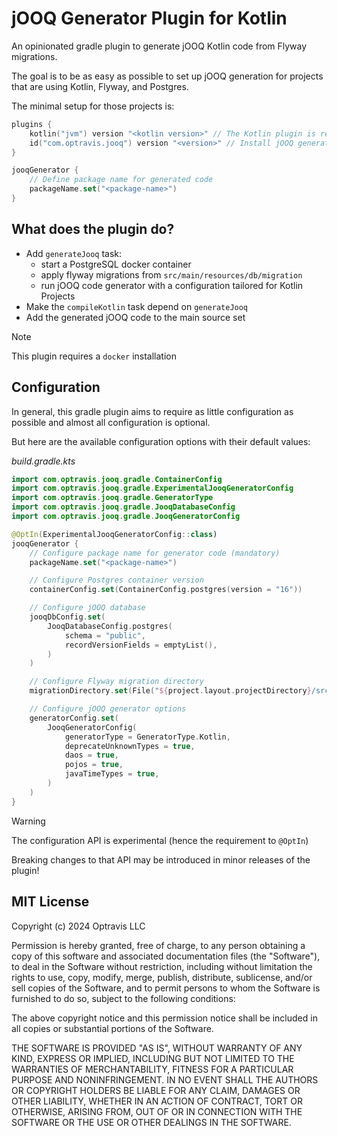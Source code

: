 # jOOQ Generator Plugin for Kotlin

An opinionated gradle plugin to generate jOOQ Kotlin code from Flyway migrations.

The goal is to be as easy as possible to set up jOOQ generation for projects that are using Kotlin, Flyway, and
Postgres.

The minimal setup for those projects is:

```kotlin
plugins {
    kotlin("jvm") version "<kotlin version>" // The Kotlin plugin is required
    id("com.optravis.jooq") version "<version>" // Install jOOQ generation plugin
}

jooqGenerator {
    // Define package name for generated code
    packageName.set("<package-name>")
}
```

## What does the plugin do?

* Add `generateJooq` task:
    * start a PostgreSQL docker container
    * apply flyway migrations from `src/main/resources/db/migration`
    * run jOOQ code generator with a configuration tailored for Kotlin Projects
* Make the `compileKotlin` task depend on `generateJooq`
* Add the generated jOOQ code to the main source set

> [!NOTE]
>
> This plugin requires a `docker` installation

## Configuration

In general, this gradle plugin aims to require as little configuration as possible and almost all configuration is optional.

But here are the available configuration options with their default values:

*build.gradle.kts*
```kotlin
import com.optravis.jooq.gradle.ContainerConfig
import com.optravis.jooq.gradle.ExperimentalJooqGeneratorConfig
import com.optravis.jooq.gradle.GeneratorType
import com.optravis.jooq.gradle.JooqDatabaseConfig
import com.optravis.jooq.gradle.JooqGeneratorConfig

@OptIn(ExperimentalJooqGeneratorConfig::class)
jooqGenerator {
    // Configure package name for generator code (mandatory)
    packageName.set("<package-name>")

    // Configure Postgres container version
    containerConfig.set(ContainerConfig.postgres(version = "16"))

    // Configure jOOQ database
    jooqDbConfig.set(
        JooqDatabaseConfig.postgres(
            schema = "public",
            recordVersionFields = emptyList(),
        )
    )

    // Configure Flyway migration directory
    migrationDirectory.set(File("${project.layout.projectDirectory}/src/main/resources/db/migration"))

    // Configure jOOQ generator options
    generatorConfig.set(
        JooqGeneratorConfig(
            generatorType = GeneratorType.Kotlin,
            deprecateUnknownTypes = true,
            daos = true,
            pojos = true,
            javaTimeTypes = true,
        )
    )
}
```

> [!WARNING]
>
> The configuration API is experimental (hence the requirement to `@OptIn`)
>
> Breaking changes to that API may be introduced in minor releases of the plugin!

## MIT License

Copyright (c) 2024 Optravis LLC

Permission is hereby granted, free of charge, to any person obtaining a copy
of this software and associated documentation files (the "Software"), to deal
in the Software without restriction, including without limitation the rights
to use, copy, modify, merge, publish, distribute, sublicense, and/or sell
copies of the Software, and to permit persons to whom the Software is
furnished to do so, subject to the following conditions:

The above copyright notice and this permission notice shall be included in all
copies or substantial portions of the Software.

THE SOFTWARE IS PROVIDED "AS IS", WITHOUT WARRANTY OF ANY KIND, EXPRESS OR
IMPLIED, INCLUDING BUT NOT LIMITED TO THE WARRANTIES OF MERCHANTABILITY,
FITNESS FOR A PARTICULAR PURPOSE AND NONINFRINGEMENT. IN NO EVENT SHALL THE
AUTHORS OR COPYRIGHT HOLDERS BE LIABLE FOR ANY CLAIM, DAMAGES OR OTHER
LIABILITY, WHETHER IN AN ACTION OF CONTRACT, TORT OR OTHERWISE, ARISING FROM,
OUT OF OR IN CONNECTION WITH THE SOFTWARE OR THE USE OR OTHER DEALINGS IN THE
SOFTWARE.
